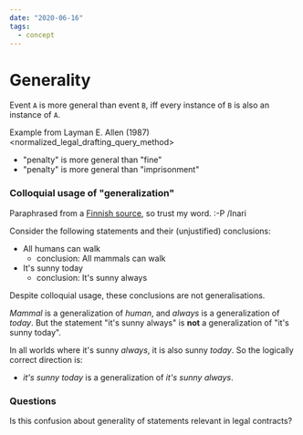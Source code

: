```yaml
---
date: "2020-06-16"
tags:
  - concept
---
```


# Generality

Event `A` is more general than event `B`, iff every instance of `B` is also an instance of `A`.

Example from Layman E. Allen (1987) <normalized_legal_drafting_query_method>

* "penalty" is more general than "fine"
* "penalty" is more general than "imprisonment"

### Colloquial usage of "generalization"

Paraphrased from a [Finnish source](http://sange.fi/~atehwa/cgi-bin/piki.cgi/yleistys), so trust my word. :-P /Inari

Consider the following statements and their (unjustified) conclusions:

* All humans can walk
  * conclusion: All mammals can walk
* It's sunny today
  * conclusion: It's sunny always

Despite colloquial usage, these conclusions are not generalisations.

_Mammal_ is a generalization of _human_, and _always_ is a generalization of _today_.
But the statement "it's sunny always" is __not__ a generalization of "it's sunny today".

In all worlds where it's sunny _always_, it is also sunny _today_. So the logically correct direction is:

* _it's sunny today_ is a generalization of _it's sunny always_.

### Questions

Is this confusion about generality of statements relevant in legal contracts?

